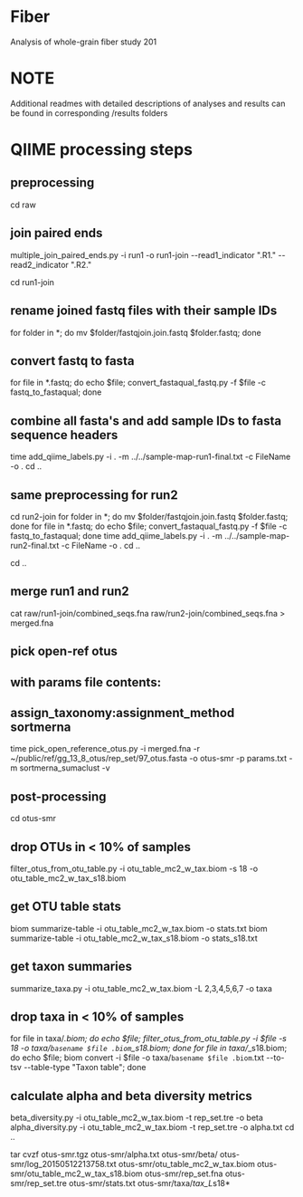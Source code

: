 # Fiber
Analysis of whole-grain fiber study 201

# NOTE
Additional readmes with detailed descriptions of analyses and results can be found in corresponding /results folders

# QIIME processing steps

## preprocessing
cd raw
## join paired ends
multiple_join_paired_ends.py -i run1 -o run1-join --read1_indicator ".R1." --read2_indicator ".R2."

cd run1-join
## rename joined fastq files with their sample IDs
for folder in *; do mv $folder/fastqjoin.join.fastq $folder.fastq; done
## convert fastq to fasta
for file in *.fastq; do echo $file; convert_fastaqual_fastq.py -f $file -c fastq_to_fastaqual; done
## combine all fasta's and add sample IDs to fasta sequence headers
time add_qiime_labels.py -i . -m ../../sample-map-run1-final.txt -c FileName -o .
cd ..

## same preprocessing for run2
cd run2-join
for folder in *; do mv $folder/fastqjoin.join.fastq $folder.fastq; done
for file in *.fastq; do echo $file; convert_fastaqual_fastq.py -f $file -c fastq_to_fastaqual; done
time add_qiime_labels.py -i . -m ../../sample-map-run2-final.txt -c FileName -o .
cd ..

cd ..
## merge run1 and run2
cat raw/run1-join/combined_seqs.fna raw/run2-join/combined_seqs.fna > merged.fna


## pick open-ref otus
## with params file contents:
## assign_taxonomy:assignment_method	sortmerna
time pick_open_reference_otus.py -i merged.fna -r ~/public/ref/gg_13_8_otus/rep_set/97_otus.fasta -o otus-smr -p params.txt -m sortmerna_sumaclust -v 


## post-processing
cd otus-smr

## drop OTUs in < 10% of samples
filter_otus_from_otu_table.py -i otu_table_mc2_w_tax.biom -s 18 -o otu_table_mc2_w_tax_s18.biom

## get OTU table stats
biom summarize-table -i otu_table_mc2_w_tax.biom -o stats.txt
biom summarize-table -i otu_table_mc2_w_tax_s18.biom -o stats_s18.txt

## get taxon summaries
summarize_taxa.py -i otu_table_mc2_w_tax.biom -L 2,3,4,5,6,7 -o taxa

## drop taxa in < 10% of samples
for file in taxa/*.biom; do echo $file; filter_otus_from_otu_table.py -i $file -s 18 -o taxa/`basename $file .biom`_s18.biom; done
for file in taxa/*_s18.biom; do echo $file; biom convert -i $file -o taxa/`basename $file .biom`.txt --to-tsv --table-type "Taxon table"; done

## calculate alpha and beta diversity metrics
beta_diversity.py -i otu_table_mc2_w_tax.biom -t rep_set.tre -o beta
alpha_diversity.py -i otu_table_mc2_w_tax.biom -t rep_set.tre -o alpha.txt
cd ..

tar cvzf otus-smr.tgz otus-smr/alpha.txt otus-smr/beta/ otus-smr/log_20150512213758.txt otus-smr/otu_table_mc2_w_tax.biom otus-smr/otu_table_mc2_w_tax_s18.biom otus-smr/rep_set.fna otus-smr/rep_set.tre otus-smr/stats.txt otus-smr/taxa/*tax_L*s18*

